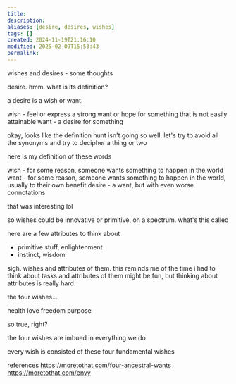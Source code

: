 ```yaml
---
title: 
description: 
aliases: [desire, desires, wishes]
tags: []
created: 2024-11-19T21:16:10
modified: 2025-02-09T15:53:43
permalink:
---
```


wishes and desires - some thoughts

desire. hmm. what is its definition?

a desire is a wish or want.

wish - feel or express a strong want or hope for something that is not easily attainable
want - a desire for something

okay, looks like the definition hunt isn't going so well.
let's try to avoid all the synonyms and try to decipher a thing or two

here is my definition of these words

wish - for some reason, someone wants something to happen in the world
want - for some reason, someone wants something to happen in the world, usually to their own benefit
desire - a want, but with even worse connotations

that was interesting lol


so wishes could be innovative or primitive, on a spectrum. what's this called

here are a few attributes to think about
- primitive stuff, enlightenment
- instinct, wisdom


sigh. wishes and attributes of them. this reminds me of the time i had to think about tasks and attributes of them
might be fun, but thinking about attributes is really hard.


the four wishes...

health
love
freedom
purpose

so true, right?

the four wishes are imbued in everything we do

every wish is consisted of these four fundamental wishes






references
https://moretothat.com/four-ancestral-wants
https://moretothat.com/envy
